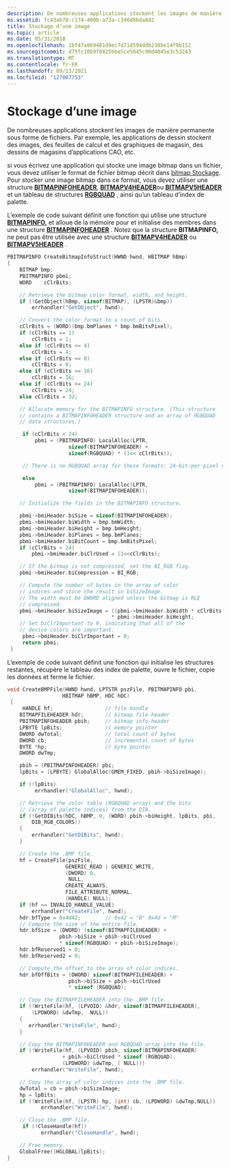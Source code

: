 ```yaml
---
description: De nombreuses applications stockent les images de manière permanente sous forme de fichiers. Par exemple, les applications de dessin stockent des images, des feuilles de calcul et des graphiques de magasin, des dessins de magasins d’applications CAO, etc.
ms.assetid: fc43ab78-c174-400b-a73a-c346d8bda8d2
title: Stockage d’une image
ms.topic: article
ms.date: 05/31/2018
ms.openlocfilehash: 1bf47a869481d9ec7d71d594ddb238be14f9b152
ms.sourcegitcommit: d75fc10b9f0825bbe5ce5045c90d4045e3c53243
ms.translationtype: MT
ms.contentlocale: fr-FR
ms.lasthandoff: 09/13/2021
ms.locfileid: "127007753"
---
```

# <a name="storing-an-image"></a>Stockage d’une image

De nombreuses applications stockent les images de manière permanente sous forme de fichiers. Par exemple, les applications de dessin stockent des images, des feuilles de calcul et des graphiques de magasin, des dessins de magasins d’applications CAO, etc.

si vous écrivez une application qui stocke une image bitmap dans un fichier, vous devez utiliser le format de fichier bitmap décrit dans [bitmap Stockage](bitmap-storage.md). Pour stocker une image bitmap dans ce format, vous devez utiliser une structure [**BITMAPINFOHEADER**](/previous-versions//dd183376(v=vs.85)), [**BITMAPV4HEADER**](/windows/desktop/api/Wingdi/ns-wingdi-bitmapv4header)ou [**BITMAPV5HEADER**](/windows/desktop/api/Wingdi/ns-wingdi-bitmapv5header) et un tableau de structures [**RGBQUAD**](/windows/win32/api/wingdi/ns-wingdi-rgbquad) , ainsi qu’un tableau d’index de palette.

L’exemple de code suivant définit une fonction qui utilise une structure [**BITMAPINFO,**](/windows/win32/api/wingdi/ns-wingdi-bitmapinfo) et alloue de la mémoire pour et initialise des membres dans une structure [**BITMAPINFOHEADER**](/previous-versions//dd183376(v=vs.85)) . Notez que la structure **BITMAPINFO,** ne peut pas être utilisée avec une structure [**BITMAPV4HEADER**](/windows/desktop/api/Wingdi/ns-wingdi-bitmapv4header) ou [**BITMAPV5HEADER**](/windows/desktop/api/Wingdi/ns-wingdi-bitmapv5header) .


```C++
PBITMAPINFO CreateBitmapInfoStruct(HWND hwnd, HBITMAP hBmp)
{ 
    BITMAP bmp; 
    PBITMAPINFO pbmi; 
    WORD    cClrBits; 

    // Retrieve the bitmap color format, width, and height.  
    if (!GetObject(hBmp, sizeof(BITMAP), (LPSTR)&bmp)) 
        errhandler("GetObject", hwnd); 

    // Convert the color format to a count of bits.  
    cClrBits = (WORD)(bmp.bmPlanes * bmp.bmBitsPixel); 
    if (cClrBits == 1) 
        cClrBits = 1; 
    else if (cClrBits <= 4) 
        cClrBits = 4; 
    else if (cClrBits <= 8) 
        cClrBits = 8; 
    else if (cClrBits <= 16) 
        cClrBits = 16; 
    else if (cClrBits <= 24) 
        cClrBits = 24; 
    else cClrBits = 32; 

    // Allocate memory for the BITMAPINFO structure. (This structure  
    // contains a BITMAPINFOHEADER structure and an array of RGBQUAD  
    // data structures.)  

     if (cClrBits < 24) 
         pbmi = (PBITMAPINFO) LocalAlloc(LPTR, 
                    sizeof(BITMAPINFOHEADER) + 
                    sizeof(RGBQUAD) * (1<< cClrBits)); 

     // There is no RGBQUAD array for these formats: 24-bit-per-pixel or 32-bit-per-pixel 

     else 
         pbmi = (PBITMAPINFO) LocalAlloc(LPTR, 
                    sizeof(BITMAPINFOHEADER)); 

    // Initialize the fields in the BITMAPINFO structure.  

    pbmi->bmiHeader.biSize = sizeof(BITMAPINFOHEADER); 
    pbmi->bmiHeader.biWidth = bmp.bmWidth; 
    pbmi->bmiHeader.biHeight = bmp.bmHeight; 
    pbmi->bmiHeader.biPlanes = bmp.bmPlanes; 
    pbmi->bmiHeader.biBitCount = bmp.bmBitsPixel; 
    if (cClrBits < 24) 
        pbmi->bmiHeader.biClrUsed = (1<<cClrBits); 

    // If the bitmap is not compressed, set the BI_RGB flag.  
    pbmi->bmiHeader.biCompression = BI_RGB; 

    // Compute the number of bytes in the array of color  
    // indices and store the result in biSizeImage.  
    // The width must be DWORD aligned unless the bitmap is RLE 
    // compressed. 
    pbmi->bmiHeader.biSizeImage = ((pbmi->bmiHeader.biWidth * cClrBits +31) & ~31) /8
                                  * pbmi->bmiHeader.biHeight; 
    // Set biClrImportant to 0, indicating that all of the  
    // device colors are important.  
     pbmi->bmiHeader.biClrImportant = 0; 
     return pbmi; 
 } 
```



L’exemple de code suivant définit une fonction qui initialise les structures restantes, récupère le tableau des index de palette, ouvre le fichier, copie les données et ferme le fichier.


```C++
void CreateBMPFile(HWND hwnd, LPTSTR pszFile, PBITMAPINFO pbi, 
                  HBITMAP hBMP, HDC hDC) 
 { 
     HANDLE hf;                 // file handle  
    BITMAPFILEHEADER hdr;       // bitmap file-header  
    PBITMAPINFOHEADER pbih;     // bitmap info-header  
    LPBYTE lpBits;              // memory pointer  
    DWORD dwTotal;              // total count of bytes  
    DWORD cb;                   // incremental count of bytes  
    BYTE *hp;                   // byte pointer  
    DWORD dwTmp; 

    pbih = (PBITMAPINFOHEADER) pbi; 
    lpBits = (LPBYTE) GlobalAlloc(GMEM_FIXED, pbih->biSizeImage);

    if (!lpBits) 
         errhandler("GlobalAlloc", hwnd); 

    // Retrieve the color table (RGBQUAD array) and the bits  
    // (array of palette indices) from the DIB.  
    if (!GetDIBits(hDC, hBMP, 0, (WORD) pbih->biHeight, lpBits, pbi, 
        DIB_RGB_COLORS)) 
    {
        errhandler("GetDIBits", hwnd); 
    }

    // Create the .BMP file.  
    hf = CreateFile(pszFile, 
                   GENERIC_READ | GENERIC_WRITE, 
                   (DWORD) 0, 
                    NULL, 
                   CREATE_ALWAYS, 
                   FILE_ATTRIBUTE_NORMAL, 
                   (HANDLE) NULL); 
    if (hf == INVALID_HANDLE_VALUE) 
        errhandler("CreateFile", hwnd); 
    hdr.bfType = 0x4d42;        // 0x42 = "B" 0x4d = "M"  
    // Compute the size of the entire file.  
    hdr.bfSize = (DWORD) (sizeof(BITMAPFILEHEADER) + 
                 pbih->biSize + pbih->biClrUsed 
                 * sizeof(RGBQUAD) + pbih->biSizeImage); 
    hdr.bfReserved1 = 0; 
    hdr.bfReserved2 = 0; 

    // Compute the offset to the array of color indices.  
    hdr.bfOffBits = (DWORD) sizeof(BITMAPFILEHEADER) + 
                    pbih->biSize + pbih->biClrUsed 
                    * sizeof (RGBQUAD); 

    // Copy the BITMAPFILEHEADER into the .BMP file.  
    if (!WriteFile(hf, (LPVOID) &hdr, sizeof(BITMAPFILEHEADER), 
        (LPDWORD) &dwTmp,  NULL)) 
    {
       errhandler("WriteFile", hwnd); 
    }

    // Copy the BITMAPINFOHEADER and RGBQUAD array into the file.  
    if (!WriteFile(hf, (LPVOID) pbih, sizeof(BITMAPINFOHEADER) 
                  + pbih->biClrUsed * sizeof (RGBQUAD), 
                  (LPDWORD) &dwTmp, ( NULL)))
        errhandler("WriteFile", hwnd); 

    // Copy the array of color indices into the .BMP file.  
    dwTotal = cb = pbih->biSizeImage; 
    hp = lpBits; 
    if (!WriteFile(hf, (LPSTR) hp, (int) cb, (LPDWORD) &dwTmp,NULL)) 
           errhandler("WriteFile", hwnd); 

    // Close the .BMP file.  
     if (!CloseHandle(hf)) 
           errhandler("CloseHandle", hwnd); 

    // Free memory.  
    GlobalFree((HGLOBAL)lpBits);
}
```



 

 
